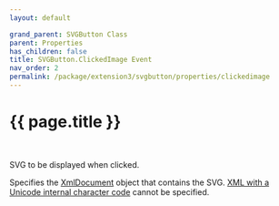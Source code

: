 ```yaml
---
layout: default

grand_parent: SVGButton Class
parent: Properties
has_children: false
title: SVGButton.ClickedImage Event
nav_order: 2
permalink: /package/extension3/svgbutton/properties/clickedimage
---
```

# {{ page.title }}
<br>

SVG to be displayed when clicked.

Specifies the <a href="/package/xmlpackage/xmldocument">XmlDocument</a> object that contains the SVG. <a href="/package/xmlpackage/xmldomimplementation/methods/constructor#about-xml-with-a-unicode-internal-character-code">XML with a Unicode internal character code</a> cannot be specified.